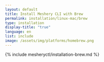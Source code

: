 ```yaml
---
layout: default
title: Install Meshery CLI with Brew
permalink: installation/linux-mac/brew
type: installation
display-title: "true"
language: en
list: include
image: /assets/img/platforms/homebrew.png
---
```


{% include mesheryctl/installation-brew.md %}
